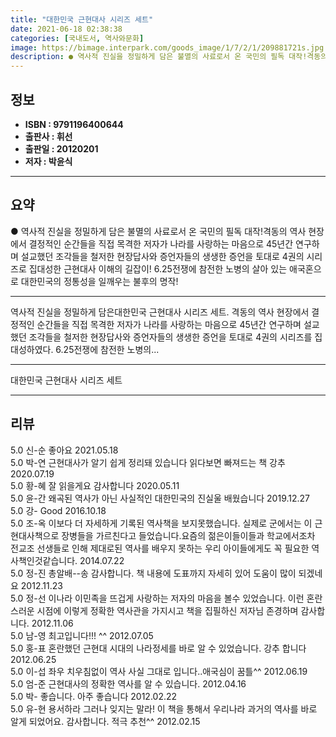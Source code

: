 ```yaml
---
title: "대한민국 근현대사 시리즈 세트"
date: 2021-06-18 02:38:38
categories: [국내도서, 역사와문화]
image: https://bimage.interpark.com/goods_image/1/7/2/1/209881721s.jpg
description: ● 역사적 진실을 정밀하게 담은 불멸의 사료로서 온 국민의 필독 대작!격동의 역사 현장에서 결정적인 순간들을 직접 목격한 저자가 나라를 사랑하는 마음으로 45년간 연구하며 설교했던 조각들을 철저한 현장답사와 증언자들의 생생한 증언을 토대로 4권의 시리즈로 집대성한 근현대사 이해의 길잡
---
```


## **정보**

- **ISBN : 9791196400644**
- **출판사 : 휘선**
- **출판일 : 20120201**
- **저자 : 박윤식**

------



## **요약**

●  역사적 진실을 정밀하게 담은 불멸의 사료로서 온 국민의 필독 대작!격동의 역사 현장에서 결정적인 순간들을 직접 목격한 저자가 나라를 사랑하는 마음으로 45년간 연구하며 설교했던 조각들을 철저한 현장답사와 증언자들의 생생한 증언을 토대로 4권의 시리즈로 집대성한 근현대사 이해의 길잡이! 6.25전쟁에 참전한 노병의 살아 있는 애국혼으로 대한민국의 정통성을 일깨우는 불후의 명작!

------

역사적 진실을 정밀하게 담은대한민국 근현대사 시리즈 세트. 격동의 역사 현장에서 결정적인 순간들을 직접 목격한 저자가 나라를 사랑하는 마음으로 45년간 연구하며 설교했던 조각들을 철저한 현장답사와 증언자들의 생생한 증언을 토대로 4권의 시리즈를 집대성하였다. 6.25전쟁에 참전한 노병의... 

------


대한민국 근현대사 시리즈 세트 

------


## **리뷰** 

5.0 신-순 좋아요 2021.05.18 <br/>5.0 박-연 근현대사가 알기 쉽게 정리돼 있습니다 읽다보면 빠져드는 책 강추 2020.07.19 <br/>5.0 황-혜 잘 읽을게요 감사합니다 2020.05.11 <br/>5.0 윤-간 왜곡된 역사가 아닌 사실적인 대한민국의 진실울 배웠습니다  2019.12.27 <br/>5.0 강- Good 2016.10.18 <br/>5.0 조-옥 이보다 더 자세하게 기록된 역사책을 보지못했습니다. 실제로 군에서는 이 근현대사책으로 장병들을 가르친다고 들었습니다.요즘의 젊은이들이들과 학교에서조차 전교조 선생들로 인해 제대로된 역사를 배우지 못하는 우리 아이들에게도 꼭 필요한 역사책인것같습니다. 2014.07.22 <br/>5.0 정-진 총알배--송 감사합니다. 책 내용에 도표까지 자세히 있어 도움이 많이 되겠네요 2012.11.23 <br/>5.0 정-선 이나라 이민족을 뜨겁게 사랑하는 저자의 마음을 볼수 있었습니다. 이런 혼란스러운 시점에 이렇게 정확한 역사관을 가지시고 책을 집필하신 저자님 존경하며 감사합니다. 2012.11.06 <br/>5.0 남-영 최고입니다!!! ^^ 2012.07.05 <br/>5.0 홍-표 혼란했던 근현대 시대의 나라정세를 바로 알 수 있었습니다. 강추 합니다 2012.06.25 <br/>5.0 이-섭 좌우 치우침없이 역사 사실 그대로 입니다..애국심이 꿈틀^^ 2012.06.19 <br/>5.0 엄-준  근현대사의 정확한 역사를 알 수 있습니다. 2012.04.16 <br/>5.0 박- 좋습니다. 아주 좋습니다 2012.02.22 <br/>5.0 유-현 용서하라 그러나 잊지는 말라!  이 책을 통해서 우리나라 과거의 역사를 바로 알게 되었어요. 감사합니다. 적극 추천^^ 2012.02.15 <br/>